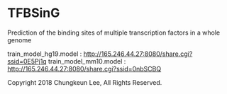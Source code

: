 # TFBSinG
Prediction of the binding sites of multiple transcription factors in a whole genome


train_model_hg19.model : http://165.246.44.27:8080/share.cgi?ssid=0E5Pj1q
train_model_mm10.model : http://165.246.44.27:8080/share.cgi?ssid=0nbSCBQ

Copyright 2018 Chungkeun Lee, All Rights Reserved.
